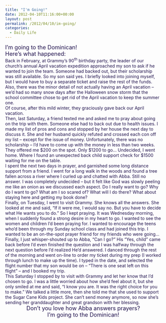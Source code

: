 ```yaml
---
title: "I'm Going!"
date: 2012-04-10T11:16:00+00:00
layout: post
permalink: /2012/04/10/im-going/
categories:
  - Daily Life
---
```




<div style="color: #20124d; line-height: normal; margin-bottom: 0.0001pt;">
  <span style="font-size: large;">I’m going to the Dominican!</span>
</div>

<div style="color: #20124d; line-height: normal; margin-bottom: 0.0001pt;">
  <span style="font-size: large;">Here’s what happened:</span>
</div>

<div style="color: #20124d; line-height: normal; margin-bottom: 0.0001pt;">
</div>

<div style="color: #20124d; line-height: normal; margin-bottom: 0.0001pt;">
  Back in February, at Grammy’s 90<sup>th</sup> birthday party, the leader of our church’s annual April vacation expedition approached my son to ask if he wanted to join the team. Someone had backed out, but their scholarship was still available. So my son said yes. I briefly looked into joining myself, but I would have to buy a separate ticket and raise the rest of the funds. Also, there was the minor detail of not actually having an April vacation – we’d had so many snow days after the Halloween snow storm that the school committee chose to get rid of the April vacation to keep the summer one.
</div>

<div style="color: #20124d; line-height: normal; margin-bottom: 0.0001pt;">
  Of course, after this mild winter, they graciously gave back our April vacation.
</div>

<div style="color: #20124d; line-height: normal; margin-bottom: 0.0001pt;">
</div>

<div style="color: #20124d; line-height: normal; margin-bottom: 0.0001pt;">
  Then, last Saturday, a friend texted me and asked me to pray about going on the trip with them. Someone else had to back out due to health issues. I made my list of pros and cons and stopped by her house the next day to discuss it. She and her husband quickly refuted and crossed each con off my list – except for the issue of money. Unfortunately, there was no scholarship – I’d have to come up with the money in less than two weeks. They offered me $200 on the spot. Only $1200 to go… Undecided, I went home. Where I found an unexpected back child support check for $1500 waiting for me on the table.
</div>

<div style="color: #20124d; line-height: normal; margin-bottom: 0.0001pt;">
</div>

<div style="color: #20124d; line-height: normal; margin-bottom: 0.0001pt;">
  I spent the next two days in prayer, and garnished some long distance support from a friend. I went for a long walk in the woods and found a tree fallen across a river where I curled up and chatted with Abba. Still no answer. I was completely undecided – but it felt like God was slowly peeling me like an onion as we discussed each aspect. Do I really want to go? Why do I want to go? What am I so scared of? What will I do there? What about staying here and getting my book done?
</div>

<div style="color: #20124d; line-height: normal; margin-bottom: 0.0001pt;">
</div>

<div style="color: #20124d; line-height: normal; margin-bottom: 0.0001pt;">
  Finally, on Tuesday, I went to visit Grammy. She knows all the answers. She looked at me and said, “If it were me, I would say no. But you have to decide what He wants you to do.” So I kept praying. It was Wednesday morning, when I suddenly found a strong desire in my heart to go. I wanted to see the women and children I’d been praying for. I wanted to encourage the teens who’d been through my Sunday school class and had joined this trip. I wanted to be an on-the-spot prayer friend for my friends who were going…
</div>

<div style="color: #20124d; line-height: normal; margin-bottom: 0.0001pt;">
</div>

<div style="color: #20124d; line-height: normal; margin-bottom: 0.0001pt;">
  Finally, I just whisper-shouted up to Abba, “Can I go?” His “Yes, child” came back before I’d even finished the question and I was halfway through the next question before I’d realized He’d answered. I danced through the rest of the morning and went on-line to order my ticket during my prep (I worked through lunch to make up the time). I typed in the date, and selected the flight number that my son would be on – “There is one seat left on this flight” – and I booked my trip.
</div>

<div style="color: #20124d; line-height: normal; margin-bottom: 0.0001pt;">
</div>

<div style="color: #20124d; line-height: normal; margin-bottom: 0.0001pt;">
  This Saturday I stopped by to visit with Grammy and let her know that I’d chosen to go. I was a little worried about how she’d feel about it, but she only smiled at me and said, “I know you are. It was the right choice for you to make.” We talked a little more, then she told me that she used to support the Sugar Cane Kids project. She can’t send money anymore, so now she’s sending her granddaughter and great grandson with her blessing.
</div>

<div style="color: #20124d; line-height: normal; margin-bottom: 0.0001pt;">
</div>

<div style="color: #20124d; line-height: normal; margin-bottom: 0.0001pt; text-align: center;">
  <span style="font-size: large;">Don’t you love how Abba answers prayers?</span>
</div>

<div style="color: #20124d; line-height: normal; margin-bottom: 0.0001pt; text-align: center;">
  <span style="font-size: large;">I’m going to the Dominican!</span>
</div>
